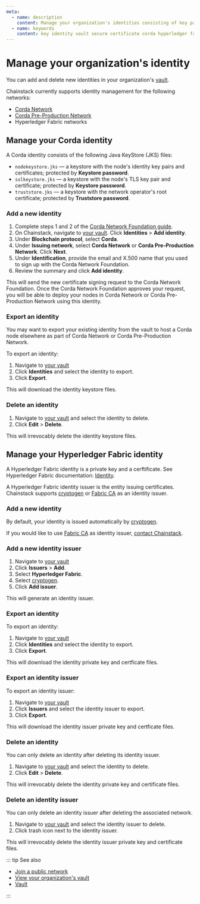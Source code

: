 ```yaml
---
meta:
  - name: description
    content: Manage your organization's identities consisting of key pairs and certificates securely with the Chainstack vault.
  - name: keywords
    content: key identity vault secure certificate corda hyperledger fabric
---
```


# Manage your organization's identity

You can add and delete new identities in your organization's [vault](https://console.chainstack.com/vault).

Chainstack currently supports identity management for the following networks:

* [Corda Network](https://corda.network/)
* [Corda Pre-Production Network](https://corda.network/participation/preprod)
* Hyperledger Fabric networks

## Manage your Corda identity

A Corda identity consists of the following Java KeyStore (JKS) files:

* `nodekeystore.jks` — a keystore with the node's identity key pairs and certificates; protected by **Keystore password**.
* `sslkeystore.jks` — a keystore with the node's TLS key pair and certificate; protected by **Keystore password**.
* `truststore.jks` — a keystore with the network operator's root certificate; protected by **Truststore password**.

### Add a new identity

1. Complete steps 1 and 2 of the [Corda Network Foundation guide](https://corda.network/participation/index/).
1. On Chainstack, navigate to [your vault](https://console.chainstack.com/vault). Click **Identities** > **Add identity**.
1. Under **Blockchain protocol**, select **Corda**.
1. Under **Issuing network**, select **Corda Network** or **Corda Pre-Production Network**. Click **Next**.
1. Under **Identification**, provide the email and X.500 name that you used to sign up with the Corda Network Foundation.
1. Review the summary and click **Add identity**.

This will send the new certificate signing request to the Corda Network Foundation. Once the Corda Network Foundation approves your request, you will be able to deploy your nodes in Corda Network or Corda Pre-Production Network using this identity.

### Export an identity

You may want to export your existing identity from the vault to host a Corda node elsewhere as part of Corda Network or Corda Pre-Production Network.

To export an identity:

1. Navigate to [your vault](https://console.chainstack.com/vault)
1. Click **Identities** and select the identity to export.
1. Click **Export**.

This will download the identity keystore files.

### Delete an identity

1. Navigate to [your vault](https://console.chainstack.com/vault) and select the identity to delete.
1. Click **Edit** > **Delete**.

This will irrevocably delete the identity keystore files.

## Manage your Hyperledger Fabric identity

A Hyperledger Fabric identity is a private key and a cerftificate. See Hyperledger Fabric documentation: [Identity](https://hyperledger-fabric.readthedocs.io/en/release-2.2/identity/identity.html).

A Hyperledger Fabric identity issuer is the entity issuing certificates. Chainstack supports [cryptogen](/glossary/cryptogen) or [Fabric CA](/glossary/fabric-ca) as an identity issuer.

### Add a new identity

By default, your identity is issued automatically by [cryptogen](/glossary/cryptogen).

If you would like to use [Fabric CA](/glossary/fabric-ca) as identity issuer, <a href="https://chainstack.com/contact/" target="_blank">contact Chainstack</a>.

### Add a new identity issuer

1. Navigate to [your vault](https://console.chainstack.com/vault)
1. Click **Issuers** > **Add**.
1. Select **Hyperledger Fabric**.
1. Select [cryptogen](/glossary/cryptogen).
1. Click **Add issuer**.

This will generate an identity issuer.

### Export an identity

To export an identity:

1. Navigate to [your vault](https://console.chainstack.com/vault)
1. Click **Identities** and select the identity to export.
1. Click **Export**.

This will download the identity private key and certficate files.

### Export an identity issuer

To export an identity issuer:

1. Navigate to [your vault](https://console.chainstack.com/vault)
1. Click **Issuers** and select the identity issuer to export.
1. Click **Export**.

This will download the identity issuer private key and certficate files.

### Delete an identity

You can only delete an identity after deleting its identity issuer.

1. Navigate to [your vault](https://console.chainstack.com/vault) and select the identity to delete.
1. Click **Edit** > **Delete**.

This will irrevocably delete the identity private key and certificate files.

### Delete an identity issuer

You can only delete an identity issuer after deleting the associated network.

1. Navigate to [your vault](https://console.chainstack.com/vault) and select the identity issuer to delete.
1. Click trash icon next to the identity issuer.

This will irrevocably delete the identity issuer private key and certificate files.

::: tip See also

* [Join a public network](/platform/join-a-public-network)
* [View your organization's vault](/platform/view-your-organization-vault)
* [Vault](/glossary/vault)

:::
